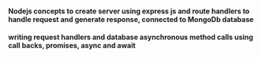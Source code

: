 #### Nodejs concepts to create server using express js and route handlers to handle request and generate response, connected to MongoDb database
#### writing request handlers and database asynchronous method calls using call backs, promises, async and await
